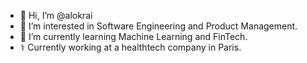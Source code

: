 - 👋 Hi, I’m @alokrai
- 👀 I’m interested in Software Engineering and Product Management.
- 🌱 I’m currently learning Machine Learning and FinTech.
- ⚕️ Currently working at a healthtech company in Paris.

<!---
alokrai/alokrai is a ✨ special ✨ repository because its `README.md` (this file) appears on your GitHub profile.
You can click the Preview link to take a look at your changes.
--->
